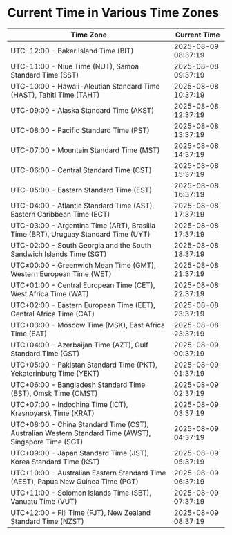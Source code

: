 # Current Time in Various Time Zones

| Time Zone | Current Time |
|-----------|--------------|
| UTC-12:00 - Baker Island Time (BIT) | 2025-08-09 08:37:19 |
| UTC-11:00 - Niue Time (NUT), Samoa Standard Time (SST) | 2025-08-08 09:37:19 |
| UTC-10:00 - Hawaii-Aleutian Standard Time (HAST), Tahiti Time (TAHT) | 2025-08-08 10:37:19 |
| UTC-09:00 - Alaska Standard Time (AKST) | 2025-08-08 12:37:19 |
| UTC-08:00 - Pacific Standard Time (PST) | 2025-08-08 13:37:19 |
| UTC-07:00 - Mountain Standard Time (MST) | 2025-08-08 14:37:19 |
| UTC-06:00 - Central Standard Time (CST) | 2025-08-08 15:37:19 |
| UTC-05:00 - Eastern Standard Time (EST) | 2025-08-08 16:37:19 |
| UTC-04:00 - Atlantic Standard Time (AST), Eastern Caribbean Time (ECT) | 2025-08-08 17:37:19 |
| UTC-03:00 - Argentina Time (ART), Brasília Time (BRT), Uruguay Standard Time (UYT) | 2025-08-08 17:37:19 |
| UTC-02:00 - South Georgia and the South Sandwich Islands Time (SGT) | 2025-08-08 18:37:19 |
| UTC±00:00 - Greenwich Mean Time (GMT), Western European Time (WET) | 2025-08-08 21:37:19 |
| UTC+01:00 - Central European Time (CET), West Africa Time (WAT) | 2025-08-08 22:37:19 |
| UTC+02:00 - Eastern European Time (EET), Central Africa Time (CAT) | 2025-08-08 23:37:19 |
| UTC+03:00 - Moscow Time (MSK), East Africa Time (EAT) | 2025-08-08 23:37:19 |
| UTC+04:00 - Azerbaijan Time (AZT), Gulf Standard Time (GST) | 2025-08-09 00:37:19 |
| UTC+05:00 - Pakistan Standard Time (PKT), Yekaterinburg Time (YEKT) | 2025-08-09 01:37:19 |
| UTC+06:00 - Bangladesh Standard Time (BST), Omsk Time (OMST) | 2025-08-09 02:37:19 |
| UTC+07:00 - Indochina Time (ICT), Krasnoyarsk Time (KRAT) | 2025-08-09 03:37:19 |
| UTC+08:00 - China Standard Time (CST), Australian Western Standard Time (AWST), Singapore Time (SGT) | 2025-08-09 04:37:19 |
| UTC+09:00 - Japan Standard Time (JST), Korea Standard Time (KST) | 2025-08-09 05:37:19 |
| UTC+10:00 - Australian Eastern Standard Time (AEST), Papua New Guinea Time (PGT) | 2025-08-09 06:37:19 |
| UTC+11:00 - Solomon Islands Time (SBT), Vanuatu Time (VUT) | 2025-08-09 07:37:19 |
| UTC+12:00 - Fiji Time (FJT), New Zealand Standard Time (NZST) | 2025-08-09 08:37:19 |
